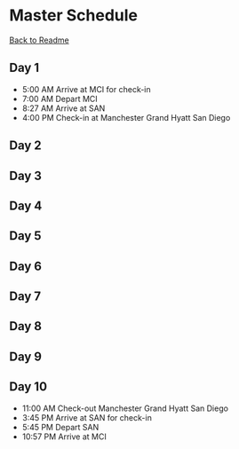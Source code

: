 # Master Schedule
[Back to Readme](https://github.com/jasminetan/se-trip-plan/blob/master/README.md)
## Day 1
* 5:00 AM Arrive at MCI for check-in 
* 7:00 AM Depart MCI
* 8:27 AM Arrive at SAN
* 4:00 PM Check-in at Manchester Grand Hyatt San Diego


## Day 2

## Day 3

## Day 4

## Day 5

## Day 6

## Day 7

## Day 8

## Day 9

## Day 10
* 11:00 AM Check-out Manchester Grand Hyatt San Diego
* 3:45 PM Arrive at SAN for check-in 
* 5:45 PM Depart SAN
* 10:57 PM Arrive at MCI

